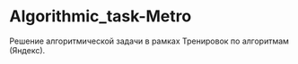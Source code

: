 # Algorithmic_task-Metro
Решение алгоритмической задачи в рамках Тренировок по алгоритмам (Яндекс).
